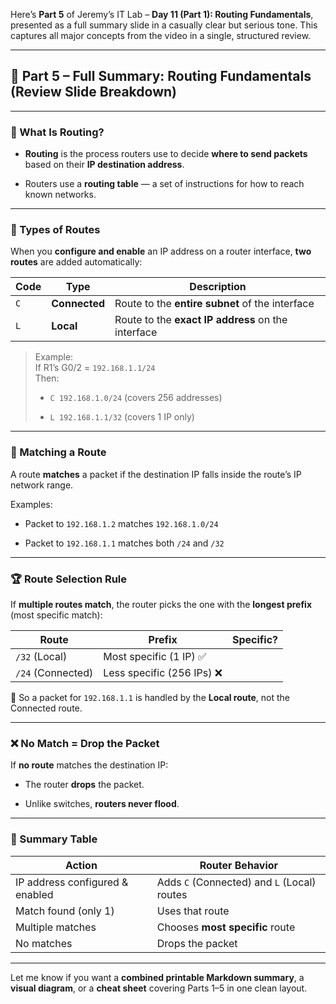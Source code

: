 Here’s **Part 5** of Jeremy’s IT Lab – **Day 11 (Part 1): Routing Fundamentals**, presented as a full summary slide in a casually clear but serious tone. This captures all major concepts from the video in a single, structured review.

---

## 🧾 Part 5 – Full Summary: Routing Fundamentals (Review Slide Breakdown)

---

### 🧠 What Is Routing?

- **Routing** is the process routers use to decide **where to send packets** based on their **IP destination address**.
    
- Routers use a **routing table** — a set of instructions for how to reach known networks.
    

---

### 📜 Types of Routes

When you **configure and enable** an IP address on a router interface, **two routes** are added automatically:

|Code|Type|Description|
|---|---|---|
|`C`|**Connected**|Route to the **entire subnet** of the interface|
|`L`|**Local**|Route to the **exact IP address** on the interface|

> Example:  
> If R1’s G0/2 = `192.168.1.1/24`  
> Then:
> 
> - `C 192.168.1.0/24` (covers 256 addresses)
>     
> - `L 192.168.1.1/32` (covers 1 IP only)
>     

---

### 🎯 Matching a Route

A route **matches** a packet if the destination IP falls inside the route’s IP network range.

Examples:

- Packet to `192.168.1.2` matches `192.168.1.0/24`
    
- Packet to `192.168.1.1` matches both `/24` and `/32`
    

---

### 🏆 Route Selection Rule

If **multiple routes match**, the router picks the one with the **longest prefix** (most specific match):

|Route|Prefix|Specific?|
|---|---|---|
|`/32` (Local)|Most specific (1 IP) ✅||
|`/24` (Connected)|Less specific (256 IPs) ❌||

🔁 So a packet for `192.168.1.1` is handled by the **Local route**, not the Connected route.

---

### ❌ No Match = Drop the Packet

If **no route** matches the destination IP:

- The router **drops** the packet.
    
- Unlike switches, **routers never flood**.
    

---

### 🔄 Summary Table

|Action|Router Behavior|
|---|---|
|IP address configured & enabled|Adds `C` (Connected) and `L` (Local) routes|
|Match found (only 1)|Uses that route|
|Multiple matches|Chooses **most specific** route|
|No matches|Drops the packet|

---

Let me know if you want a **combined printable Markdown summary**, a **visual diagram**, or a **cheat sheet** covering Parts 1–5 in one clean layout.